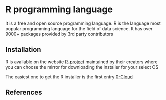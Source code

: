 # R programming language

It is a free and open source programming language.
R is the language most popular programming language for the field of data science. It has over 9000+ packages provided by 3rd party contributors

## Installation

R is available on the website [R-project](https://cran.r-project.org/mirrors.html) maintained by their creators where you can choose the mirror for downloading the installer for your select OS

The easiest one to get the R installer is the first entry [0-Cloud](https://cloud.r-project.org/)

## References
